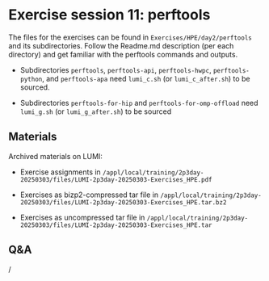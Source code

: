 # Exercise session 11: perftools

The files for the exercises can be found in `Exercises/HPE/day2/perftools` and
its subdirectories. Follow the Readme.md description (per each directory) and get familiar with the perftools commands and outputs.

-   Subdirectories `perftools`, `perftools-api`, `perftools-hwpc`, `perftools-python`, and `perftools-apa` 
    need `lumi_c.sh` (or `lumi_c_after.sh`) to be sourced.

-   Subdirectories `perftools-for-hip` and `perftools-for-omp-offload` 
    need `lumi_g.sh` (or `lumi_g_after.sh`) to be sourced


## Materials

<!--
No materials available at the moment.
-->

<!--
Temporary location of materials (for the lifetime of the training project):

-   See the exercise assignments in
    `/project/project_465001726/Slides/HPE/Exercises.pdf` 

-   Exercise files in `/project/project_465001726/Exercises/HPE/day2`
-->

<!--
Temporary web-available materials:

-    Overview exercise assignments day 1+2+3 temporarily available on
     [this link](https://462000265.lumidata.eu/2p3day-20250303/files/LUMI-2p3day-20250303-2_Exercises_day2.pdf)
-->

Archived materials on LUMI:

-   Exercise assignments in `/appl/local/training/2p3day-20250303/files/LUMI-2p3day-20250303-Exercises_HPE.pdf`

-   Exercises as bizp2-compressed tar file in
    `/appl/local/training/2p3day-20250303/files/LUMI-2p3day-20250303-Exercises_HPE.tar.bz2`

-   Exercises as uncompressed tar file in
    `/appl/local/training/2p3day-20250303/files/LUMI-2p3day-20250303-Exercises_HPE.tar`


## Q&A

/
